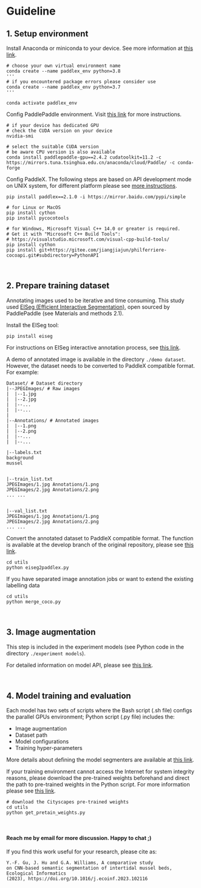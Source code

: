 # Guideline

## 1. Setup environment

Install Anaconda or miniconda to your device. See more information at [this link](https://docs.conda.io/projects/conda/en/latest/user-guide/install/download.html).

```
# choose your own virtual environment name
conda create --name paddlex_env python=3.8
'''
# if you encountered package errors please consider use
conda create --name paddlex_env python=3.7
'''

conda activate paddlex_env
```

Config PaddlePaddle environment. Visit [this link](https://www.paddlepaddle.org.cn/en) for more instructions.

```
# if your device has dedicated GPU
# check the CUDA version on your device
nvidia-smi

# select the suitable CUDA version
# be aware CPU version is also available
conda install paddlepaddle-gpu==2.4.2 cudatoolkit=11.2 -c https://mirrors.tuna.tsinghua.edu.cn/anaconda/cloud/Paddle/ -c conda-forge
```

Config PaddleX. The following steps are based on API development mode on UNIX system, for different platform please see [more instructions](https://github.com/PaddlePaddle/PaddleX).

```
pip install paddlex==2.1.0 -i https://mirror.baidu.com/pypi/simple
```

```
# for Linux or MacOS
pip install cython
pip install pycocotools

# for Windows, Microsoft Visual C++ 14.0 or greater is required.
# Get it with "Microsoft C++ Build Tools": 
# https://visualstudio.microsoft.com/visual-cpp-build-tools/
pip install cython
pip install git+https://gitee.com/jiangjiajun/philferriere-cocoapi.git#subdirectory=PythonAPI
```

<br />

## 2. Prepare training dataset

Annotating images used to be iterative and time consuming. This study used [EISeg (Efficient Interactive Segmentation)](https://github.com/PaddlePaddle/PaddleSeg/blob/release/2.7/EISeg/README_EN.md), open sourced by PaddlePaddle (see Materials and methods 2.1).

Install the EISeg tool:

```
pip install eiseg
```

For instructions on EISeg interactive annotation process, see [this link](https://github.com/PaddlePaddle/PaddleSeg/blob/release/2.7/EISeg/docs/image_en.md).

A demo of annotated image is available in the directory `./demo dataset`. However, the dataset needs to be converted to PaddleX compatible format. For example:

```
Dataset/ # Dataset directory
|--JPEGImages/ # Raw images
|  |--1.jpg
|  |--2.jpg
|  |--...
|  |--...
|
|--Annotations/ # Annotated images
|  |--1.png
|  |--2.png
|  |--...
|  |--...

|--labels.txt
background
mussel


|--train_list.txt
JPEGImages/1.jpg Annotations/1.png
JPEGImages/2.jpg Annotations/2.png
... ...


|--val_list.txt
JPEGImages/1.jpg Annotations/1.png
JPEGImages/2.jpg Annotations/2.png
... ...
```

Convert the annotated dataset to PaddleX compatible format. The function is available at the develop branch of the original repository, please see [this link](https://github.com/PaddlePaddle/PaddleSeg/blob/develop/EISeg/tool/eiseg2paddlex.py).

```
cd utils
python eiseg2paddlex.py
```

If you have separated image annotation jobs or want to extend the existing labelling data

```
cd utils
python merge_coco.py
```

<br />

## 3. Image augmentation

This step is included in the experiment models (see Python code in the directory `./experiment models`).

For detailed information on model API, please see [this link](https://github.com/PaddlePaddle/PaddleX/blob/develop/paddlex/cv/transforms/operators.py).

<br />

## 4. Model training and evaluation

Each model has two sets of scripts where the Bash script (.sh file) configs the parallel GPUs environment; Python script (.py file) includes the:

- Image augmentation
- Dataset path
- Model configurations
- Training hyper-parameters

More details about defining the model segmenters are available at [this link](https://github.com/PaddlePaddle/PaddleX/blob/develop/paddlex/cv/models/segmenter.py).

If your training environment cannot access the Internet for system integrity reasons, please download the pre-trained weights beforehand and direct the path to pre-trained weights in the Python script. For more information please see [this link](https://github.com/PaddlePaddle/PaddleX/blob/develop/paddlex/utils/checkpoint.py).

```
# download the Cityscapes pre-trained weights
cd utils
python get_pretain_weights.py
```

<br />



#### Reach me by email for more discussion. Happy to chat ;)

If you find this work useful for your research, please cite as:
```
Y.-F. Gu, J. Hu and G.A. Williams, A comparative study
on CNN-based semantic segmentation of intertidal mussel beds, Ecological Informatics
(2023), https://doi.org/10.1016/j.ecoinf.2023.102116
```
